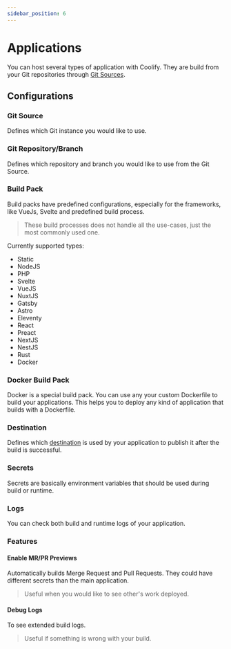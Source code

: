 ```yaml
---
sidebar_position: 6
---
```


# Applications

You can host several types of application with Coolify. They are build from your Git repositories through [Git Sources](./git-sources.md).

## Configurations
### Git Source

Defines which Git instance you would like to use.

### Git Repository/Branch

Defines which repository and branch you would like to use from the Git Source.

### Build Pack
Build packs have predefined configurations, especially for the frameworks, like VueJs, Svelte and predefined build process.

> These build processes does not handle all the use-cases, just the most commonly used one.

Currently supported types:

- Static
- NodeJS
- PHP
- Svelte
- VueJS
- NuxtJS
- Gatsby
- Astro
- Eleventy
- React
- Preact
- NextJS
- NestJS
- Rust
- Docker

### Docker Build Pack
Docker is a special build pack. You can use any your custom Dockerfile to build your applications. This helps you to deploy any kind of application that builds with a Dockerfile.


### Destination

Defines which [destination](./destinations.md) is used by your application to publish it after the build is successful. 

### Secrets
Secrets are basically environment variables that should be used during build or runtime.


### Logs
You can check both build and runtime logs of your application.


### Features

#### Enable MR/PR Previews
Automatically builds Merge Request and Pull Requests. 
They could have different secrets than the main application.
> Useful when you would like to see other's work deployed.

#### Debug Logs
To see extended build logs.

> Useful if something is wrong with your build.